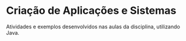 # Criação de Aplicações e Sistemas

Atividades e exemplos desenvolvidos nas aulas da disciplina, utilizando Java.
